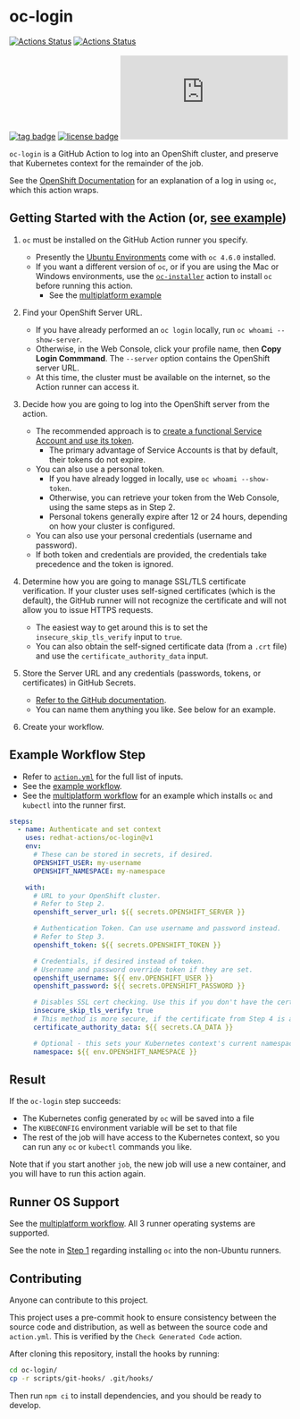 # oc-login

[![Actions Status](https://github.com/redhat-actions/oc-login/workflows/oc-login%20Example/badge.svg)](https://github.com/redhat-actions/oc-login/actions?query=workflow%3A%22oc-login+Example%22)
[![Actions Status](https://github.com/redhat-actions/oc-login/workflows/Check%20Generated%20Code/badge.svg)](https://github.com/redhat-actions/oc-login/actions?query=workflow%3A%22Check+Generated+Code%22)
<br><br>
[![tag badge](https://img.shields.io/github/v/tag/redhat-actions/oc-login)](https://github.com/redhat-actions/oc-login/tags)
[![license badge](https://img.shields.io/github/license/redhat-actions/oc-login)](./LICENSE)
[![size badge](https://img.shields.io/github/size/redhat-actions/oc-login/dist/index.js)](./dist)

`oc-login` is a GitHub Action to log into an OpenShift cluster, and preserve that Kubernetes context for the remainder of the job.

See the [OpenShift Documentation](https://docs.openshift.com/enterprise/3.0/dev_guide/authentication.html) for an explanation of a log in using `oc`, which this action wraps.

<a id="getting-started"></a>

## Getting Started with the Action (or, [see example](#example-workflow-step))

1. `oc` must be installed on the GitHub Action runner you specify.

    - Presently the [Ubuntu Environments](https://github.com/actions/virtual-environments#available-environments) come with `oc 4.6.0` installed.
    - If you want a different version of `oc`, or if you are using the Mac or Windows environments, use the [`oc-installer`](https://github.com/redhat-actions/oc-installer) action to install `oc` before running this action.
      - See the [multiplatform example](./.github/workflows/multiplatform.yml)

2. Find your OpenShift Server URL.
    - If you have already performed an `oc login` locally, run `oc whoami --show-server`.
    - Otherwise, in the Web Console, click your profile name, then **Copy Login Commmand**. The `--server` option contains the OpenShift server URL.
    - At this time, the cluster must be available on the internet, so the Action runner can access it.

3. Decide how you are going to log into the OpenShift server from the action.
    - The recommended approach is to [create a functional Service Account and use its token](https://github.com/redhat-actions/oc-login/wiki/Using-a-Service-Account-for-GitHub-Actions).
      - The primary advantage of Service Accounts is that by default, their tokens do not expire.
    - You can also use a personal token.
      - If you have already logged in locally, use `oc whoami --show-token`.
      - Otherwise, you can retrieve your token from the Web Console, using the same steps as in Step 2.
      - Personal tokens generally expire after 12 or 24 hours, depending on how your cluster is configured.
    - You can also use your personal credentials (username and password).
    - If both token and credentials are provided, the credentials take precedence and the token is ignored.

4. Determine how you are going to manage SSL/TLS certificate verification. If your cluster uses self-signed certificates (which is the default), the GitHub runner will not recognize the certificate and will not allow you to issue HTTPS requests.
    - The easiest way to get around this is to set the `insecure_skip_tls_verify` input to `true`.
    - You can also obtain the self-signed certificate data (from a `.crt` file) and use the `certificate_authority_data` input.

5. Store the Server URL and any credentials (passwords, tokens, or certificates) in GitHub Secrets.
    - [Refer to the GitHub documentation](https://docs.github.com/en/free-pro-team@latest/actions/reference/encrypted-secrets).
    - You can name them anything you like. See below for an example.

6. Create your workflow.

## Example Workflow Step
- Refer to [`action.yml`](./action.yml) for the full list of inputs.
- See the [example workflow](./.github/workflows/example.yml).
- See the [multiplatform workflow](./.github/workflows/multiplatform.yml) for an example which installs `oc` and `kubectl` into the runner first.

```yaml
steps:
  - name: Authenticate and set context
    uses: redhat-actions/oc-login@v1
    env:
      # These can be stored in secrets, if desired.
      OPENSHIFT_USER: my-username
      OPENSHIFT_NAMESPACE: my-namespace

    with:
      # URL to your OpenShift cluster.
      # Refer to Step 2.
      openshift_server_url: ${{ secrets.OPENSHIFT_SERVER }}

      # Authentication Token. Can use username and password instead.
      # Refer to Step 3.
      openshift_token: ${{ secrets.OPENSHIFT_TOKEN }}

      # Credentials, if desired instead of token.
      # Username and password override token if they are set.
      openshift_username: ${{ env.OPENSHIFT_USER }}
      openshift_password: ${{ secrets.OPENSHIFT_PASSWORD }}

      # Disables SSL cert checking. Use this if you don't have the certificate authority data.
      insecure_skip_tls_verify: true
      # This method is more secure, if the certificate from Step 4 is available.
      certificate_authority_data: ${{ secrets.CA_DATA }}

      # Optional - this sets your Kubernetes context's current namespace after logging in.
      namespace: ${{ env.OPENSHIFT_NAMESPACE }}
```
## Result
If the `oc-login` step succeeds:
- The Kubernetes config generated by `oc` will be saved into a file
- The `KUBECONFIG` environment variable will be set to that file
- The rest of the job will have access to the Kubernetes context, so you can run any `oc` or `kubectl` commands you like.

Note that if you start another `job`, the new job will use a new container, and you will have to run this action again.

## Runner OS Support
See the [multiplatform workflow](./.github/workflows/multiplatform.yml). All 3 runner operating systems are supported.

See the note in [Step 1](#getting-started) regarding installing `oc` into the non-Ubuntu runners.

## Contributing
Anyone can contribute to this project.

This project uses a pre-commit hook to ensure consistency between the source code and distribution, as well as between the source code and `action.yml`. This is verified by the `Check Generated Code` action.

After cloning this repository, install the hooks by running:

```sh
cd oc-login/
cp -r scripts/git-hooks/ .git/hooks/
```

Then run `npm ci` to install dependencies, and you should be ready to develop.
